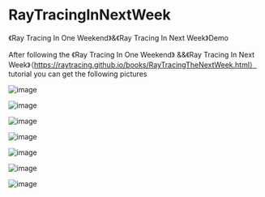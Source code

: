 # RayTracingInNextWeek
《Ray Tracing In One Weekend》&amp;《Ray Tracing In Next Week》Demo

After following the 《Ray Tracing In One Weekend》
&&《Ray Tracing In Next Week》（https://raytracing.github.io/books/RayTracingTheNextWeek.html） tutorial
you can get the following pictures

![image](https://user-images.githubusercontent.com/88653705/196349587-f1333004-1a1f-4921-8e98-5af3ff8f0c64.png)

![image](https://user-images.githubusercontent.com/88653705/196349541-11500de4-c5de-4fd7-9f64-c74cec3034bb.png)

![image](https://user-images.githubusercontent.com/88653705/196349623-5a80e5a8-1f12-44e6-a6a6-0418ea80c9d8.png)

![image](https://user-images.githubusercontent.com/88653705/196349669-93280a12-03f7-4f3f-a3ab-345c2e9aa37d.png)

![image](https://user-images.githubusercontent.com/88653705/196349479-d8372802-d3a5-4459-a4ef-63bd72f0dd42.png)

![image](https://user-images.githubusercontent.com/88653705/196349702-e92dec2c-7fd6-4d36-bceb-90d0885fe798.png)

![image](https://user-images.githubusercontent.com/88653705/196349721-a3ce4f33-a2f8-4972-9cb8-5051b11b4161.png)
